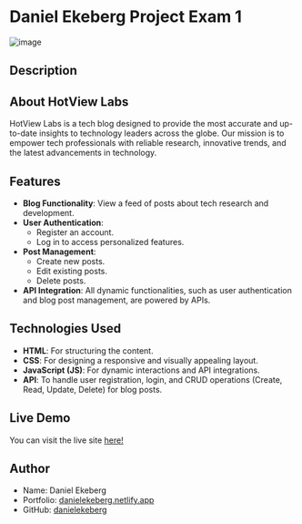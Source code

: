 # Daniel Ekeberg Project Exam 1

![image](https://i.ibb.co/MgmBT5d/image.png)

## Description

## About HotView Labs

HotView Labs is a tech blog designed to provide the most accurate and up-to-date insights to technology leaders across the globe. Our mission is to empower tech professionals with reliable research, innovative trends, and the latest advancements in technology.

## Features

- **Blog Functionality**: View a feed of posts about tech research and development.
- **User Authentication**:
  - Register an account.
  - Log in to access personalized features.
- **Post Management**:
  - Create new posts.
  - Edit existing posts.
  - Delete posts.
- **API Integration**: All dynamic functionalities, such as user authentication and blog post management, are powered by APIs.

## Technologies Used

- **HTML**: For structuring the content.
- **CSS**: For designing a responsive and visually appealing layout.
- **JavaScript (JS)**: For dynamic interactions and API integrations.
- **API**: To handle user registration, login, and CRUD operations (Create, Read, Update, Delete) for blog posts.


## Live Demo

You can visit the live site [here!](https://danielekeberg-pe1.netlify.app/)

## Author

- Name: Daniel Ekeberg
- Portfolio: [danielekeberg.netlify.app](https://danielekeberg.netlify.app/)
- GitHub: [danielekeberg](https://github.com/danielekeberg)
